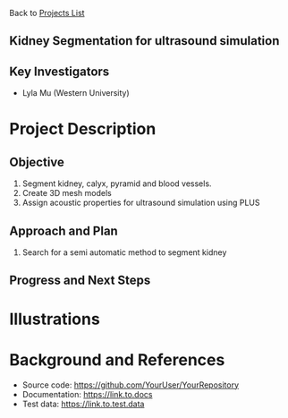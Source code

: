 Back to [Projects List](../../README.md#ProjectsList)

## Kidney Segmentation for ultrasound simulation

## Key Investigators
- Lyla Mu (Western University) 


# Project Description
<!-- Segment kidney, calyx, pyramid, blood vessels and other abdominal organs. Create 3D mesh models for ultrasound simulation using PLUS --> 

## Objective
1. Segment kidney, calyx, pyramid and blood vessels.
2. Create 3D mesh models
3. Assign acoustic properties for ultrasound simulation using PLUS


## Approach and Plan

1. Search for a semi automatic method to segment kidney 


## Progress and Next Steps

<!--Describe progress and next steps in a few bullet points as you are making progress.-->

# Illustrations

<!--Add pictures and links to videos that demonstrate what has been accomplished.-->

<!--![Description of picture](Example2.jpg)-->

<!--![Some more images](Example2.jpg)-->

# Background and References

<!--Use this space for information that may help people better understand your project, like links to papers, source code, or data.-->

- Source code: https://github.com/YourUser/YourRepository
- Documentation: https://link.to.docs
- Test data: https://link.to.test.data


